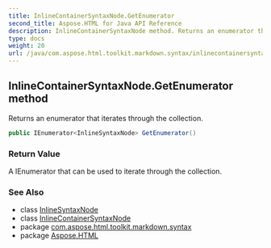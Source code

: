 ```yaml
---
title: InlineContainerSyntaxNode.GetEnumerator
second_title: Aspose.HTML for Java API Reference
description: InlineContainerSyntaxNode method. Returns an enumerator that iterates through the collection
type: docs
weight: 20
url: /java/com.aspose.html.toolkit.markdown.syntax/inlinecontainersyntaxnode/getenumerator/
---
```

## InlineContainerSyntaxNode.GetEnumerator method

Returns an enumerator that iterates through the collection.

```java
public IEnumerator<InlineSyntaxNode> GetEnumerator()
```

### Return Value

A IEnumerator that can be used to iterate through the collection.

### See Also

* class [InlineSyntaxNode](../../inlinesyntaxnode/)
* class [InlineContainerSyntaxNode](../)
* package [com.aspose.html.toolkit.markdown.syntax](../../inlinecontainersyntaxnode/)
* package [Aspose.HTML](../../../)
